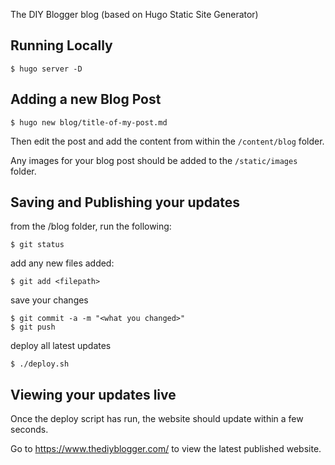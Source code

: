 The DIY Blogger blog (based on Hugo Static Site Generator)

Running Locally
----------------

```$ hugo server -D```


Adding a new Blog Post
----------------------

```$ hugo new blog/title-of-my-post.md```

Then edit the post and add the content from within the `/content/blog` folder.

Any images for your blog post should be added to the `/static/images` folder.


Saving and Publishing your updates
-----------------------

from the /blog folder, run the following:

``` 
$ git status
```

add any new files added:

```
$ git add <filepath>
```

save your changes
```
$ git commit -a -m "<what you changed>"
$ git push
```

deploy all latest updates
```
$ ./deploy.sh 
```


Viewing your updates live
-------------------------

Once the deploy script has run, the website should update within a few seconds.

Go to https://www.thediyblogger.com/ to view the latest published website.


